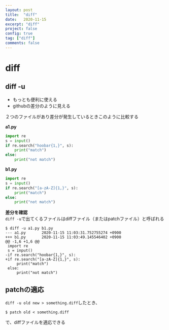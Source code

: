 ```yaml
---
layout: post
title:  "diff"
date:   2020-11-15
excerpt: "diff"
project: false
config: true
tag: ["diff"]
comments: false
---
```


# diff

## diff -u
 - もっとも便利に使える
 - githubの差分のように見える

２つのファイルがあり差分が発生しているときこのように比較する

**a1.py**  
```python
import re
s = input()
if re.search("hoobar{1,}", s):
    print("match")
else:
    print("not match")
```

**b1.py**  
```python
import re
s = input()
if re.search("[a-zA-Z]{1,}", s):
    print("match")
else:
    print("not match")
```

**差分を確認**  
`diff -u`で出てくるファイルはdiffファイル（またはpatchファイル）と呼ばれる
```console
$ diff -u a1.py b1.py
--- a1.py       2020-11-15 11:03:31.752755274 +0900
+++ b1.py       2020-11-15 11:03:49.145546402 +0900
@@ -1,6 +1,6 @@
 import re
 s = input()
-if re.search("hoobar{1,}", s):
+if re.search("[a-zA-Z]{1,}", s):
     print("match")
 else:
     print("not match")
```

## patchの適応

`diff -u old new > something.diff`したとき、

```console
$ patch old < something.diff
```
で、diffファイルを適応できる
